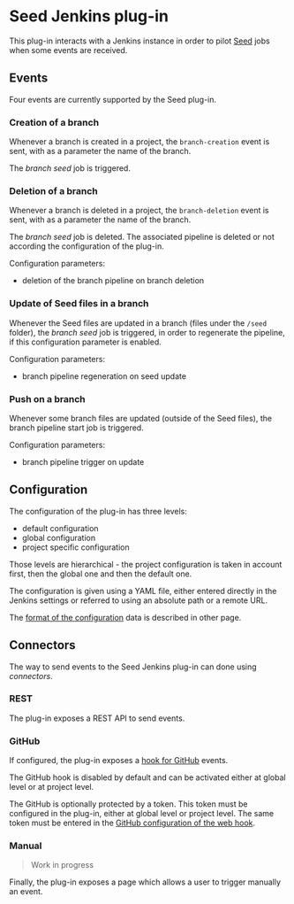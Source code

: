 Seed Jenkins plug-in
====================

This plug-in interacts with a Jenkins instance in order to pilot [Seed](https://github.com/nemerosa/seed) jobs
when some events are received.

## Events

Four events are currently supported by the Seed plug-in.

### Creation of a branch

Whenever a branch is created in a project, the `branch-creation` event is sent, with as a parameter the name of the branch.

The _branch seed_ job is triggered.

### Deletion of a branch

Whenever a branch is deleted in a project, the `branch-deletion` event is sent, with as a parameter the name of the branch.

The _branch seed_ job is deleted. The associated pipeline is deleted or not according the configuration of the plug-in.

Configuration parameters:

* deletion of the branch pipeline on branch deletion

### Update of Seed files in a branch

Whenever the Seed files are updated in a branch (files under the `/seed` folder), the _branch seed_ job is triggered, in order to regenerate the pipeline, if this configuration parameter is enabled.

Configuration parameters:

* branch pipeline regeneration on seed update

### Push on a branch

Whenever some branch files are updated (outside of the Seed files), the branch pipeline start job is triggered.

Configuration parameters:

* branch pipeline trigger on update

## Configuration

The configuration of the plug-in has three levels:

* default configuration
* global configuration
* project specific configuration

Those levels are hierarchical - the project configuration is taken in account first, then the global one and then the default one.

The configuration is given using a YAML file, either entered directly in the Jenkins settings or referred to using an absolute path or a remote URL.

The [format of the configuration](doc/Configuration) data is described in other page.

## Connectors

The way to send events to the Seed Jenkins plug-in can done using _connectors_.

### REST

The plug-in exposes a REST API to send events.

### GitHub

If configured, the plug-in exposes a [hook for GitHub](https://developer.github.com/webhooks/) events.

The GitHub hook is disabled by default and can be activated either at global level or at project level.

The GitHub is optionally protected by a token. This token must be configured in the plug-in, either at global level or project level. The same token must be entered in the [GitHub configuration of the web hook](https://developer.github.com/webhooks/securing/).

### Manual

> Work in progress

Finally, the plug-in exposes a page which allows a user to trigger manually an event.
